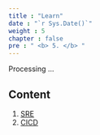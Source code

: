```yaml
---
title : "Learn"
date : "`r Sys.Date()`"
weight : 5
chapter : false
pre : " <b> 5. </b> "
---
```


Processing ...

## Content

1. [SRE](5.1-sre/)
2. [CICD](5.2-jenkins/)


